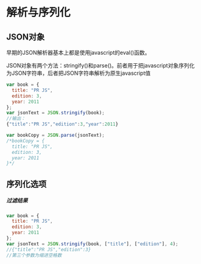 # 解析与序列化



## JSON对象

早期的JSON解析器基本上都是使用javascript的eval()函数。

JSON对象有两个方法：stringify()和parse()。前者用于把javascript对象序列化为JSON字符串，后者把JSON字符串解析为原生javascript值

```javascript
var book = {
  title: "PR JS",
  edition: 3,
  year: 2011
};
var jsonText = JSON.stringify(book);
//输出：
{"title":"PR JS","edition":3,"year":2011}

var bookCopy = JSON.parse(jsonText);
/*bookCopy = {
  title: "PR JS",
  edition: 3,
  year: 2011
}*/
```



## 序列化选项

##### 过滤结果

```javascript
var book = {
  title: "PR JS",
  edition: 3,
  year: 2011
};
var jsonText = JSON.stringify(book, ["title"], ["edition"], 4);
//{"title":"PR JS","edition":3}
//第三个参数为缩进空格数
```

